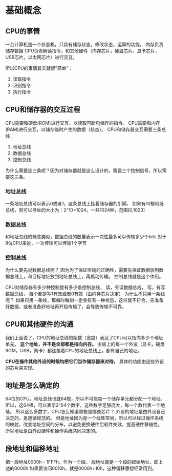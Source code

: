 # 基础概念

## CPU的事情
一台计算机是一个状态机，只具有储存状态，修改状态，运算的功能。
内存负责储存数据
CPU负责解读指令，和其他硬件（内存芯片，硬盘芯片，显卡芯片，USB芯片，以太网芯片）进行交互。

所以CPU的事情其实就很"简单"：
1. 读取指令
2. 识别指令
3. 执行指令

## CPU和储存器的交互过程
CPU需要和硬盘(ROM)进行交互，以读取可断电储存的指令。
CPU需要和内存(RAM)进行交互，以储存临时产生的数据（状态）。
CPU和储存器交互需要三条总线：
1. 地址总线
2. 数据总线
3. 控制总线

为什么需要这三条呢？因为对储存器就是这么设计的，需要三个控制信号，所以需要这三条。

### 地址总线
一条地址总线可以表示0或者1，这条总线上挂着储存器的引脚。
如果有10根地址总线，则可以寻址的大小为：2^10=1024，一共1024种，范围[0,1023]

### 数据总线
和地址总线的概念类似，数据总线的数量表示一次性最多可以传输多少个bits
对于8位CPU来说，一次传输可以传输1个字节

### 控制总线
为什么要先说数据总线呢？
因为为了保证传输的正确性，需要先保证数据放到数据总线上，和目标地址放到地址总线上，再启动传输。
控制总线就是这个作用。

CPU对储存器有多少种控制就有多少条控制总线，
读，有读数据总线，
写，有写数据总线，
每个都是写1有效或者0有效（由内存芯片决定）
为什么不只用一条线呢？
如果只用一条线，那每时每刻一定会有有一种状态，这样就不符合，先准备好数据，或者准备好地址再开启传输了，会导致传输不可靠。

## CPU和其他硬件的沟通
我们上面说了，CPU的地址总线的条数（宽度）表达了CPU可以指向多少个地址单元。
**这个地址，并不是全部都是指向内存。**
主板上的每一个外设（显卡，硬盘ROM，USB，网卡）都连接着CPU的地址总线上，都有自己的地址。

**CPU在操作其他外设的时候均把它们当作储存器来对待。**
具体的功能由这些外设的芯片来实现。

## 地址是怎么确定的
64位的CPU，地址总线也就64根，所以不可能每一个储存单元都分配一个地址。
所以，这64根，可以表示2^64个数字，这些数字足够庞大，每一个数代表一个地址。
所以这么多数字，CPU怎么知道哪些是哪些芯片？
外设的地址是由外设自己决定的，是遵循规范的。
但是地址因为是一个线性空间，所以可以经过操作系统的映射，改变地址空间的分布，以避免更换硬件后软件失效，提高硬件移植性。
所以地址是由外设硬件和操作系统共同决定的。

## 段地址和偏移地址
把一段地址0000h - 1FFFh，作为一个段。
段地址就是一个段的起始地址，即上述的0000h
如果要访问0010h，就是0000h+10h，这种偏移思想经常用到。
